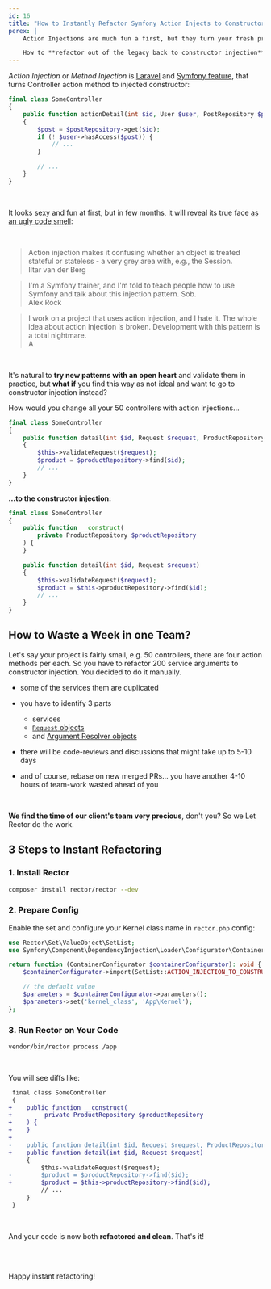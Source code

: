 ```yaml
---
id: 16
title: "How to Instantly Refactor Symfony Action Injects to Constructor Injection"
perex: |
    Action Injections are much fun a first, but they turn your fresh project into legacy code very fast. With PHP 8 and promoted properties, there is no reason to pollute method arguments with services.

    How to **refactor out of the legacy back to constructor injection** today?
---
```


*Action Injection* or *Method Injection* is [Laravel](https://laravel.com/docs/8.x/controllers#method-injection) and [Symfony feature](https://symfony.com/doc/3.4/service_container/3.3-di-changes.html#controllers-are-registered-as-services), that turns Controller action method to injected constructor:

```php
final class SomeController
{
    public function actionDetail(int $id, User $user, PostRepository $postRepository)
    {
        $post = $postRepository->get($id);
        if (! $user->hasAccess($post)) {
            // ...
        }

        // ...
    }
}
```

<br>

It looks sexy and fun at first, but in few months, it will reveal its true face [as an ugly code smell](https://tomasvotruba.com/blog/2018/04/23/how-to-slowly-turn-your-symfony-project-to-legacy-with-action-injection/):

<br>

<blockquote class="blockquote">
    Action injection makes it confusing whether an object is treated stateful or stateless - a very grey area with, e.g., the Session.
    <footer class="blockquote-footer text-end">Iltar van der Berg</footer>
</blockquote>

<blockquote class="blockquote">
    I'm a Symfony trainer, and I'm told to teach people how to use Symfony and talk about this injection pattern. Sob.
    <footer class="blockquote-footer text-end">Alex Rock</footer>
</blockquote>

<blockquote class="blockquote">
    I work on a project that uses action injection, and I hate it. The whole idea about action injection is broken. Development with this pattern is a total nightmare.
    <footer class="blockquote-footer text-end">A</footer>
</blockquote>

<br>

It's natural to **try new patterns with an open heart** and validate them in practice, but **what if** you find this way as not ideal and want to go to constructor injection instead?

How would you change all your 50 controllers with action injections...

```php
final class SomeController
{
    public function detail(int $id, Request $request, ProductRepository $productRepository)
    {
        $this->validateRequest($request);
        $product = $productRepository->find($id);
        // ...
    }
}
```

**...to the constructor injection:**

```php
final class SomeController
{
    public function __construct(
        private ProductRepository $productRepository
    ) {
    }

    public function detail(int $id, Request $request)
    {
        $this->validateRequest($request);
        $product = $this->productRepository->find($id);
        // ...
    }
}
```


## How to Waste a Week in one Team?

Let's say your project is fairly small, e.g. 50 controllers, there are four action methods per each. So you have to refactor 200 service arguments to constructor injection. You decided to do it manually.

- some of the services them are duplicated
- you have to identify 3 parts
    - services
    - [`Request` objects](https://symfony.com/doc/current/controller.html#controller-request-argument)
    - and [Argument Resolver objects](https://symfony.com/doc/current/controller/argument_value_resolver.html)

- there will be code-reviews and discussions that might take up to 5-10 days
- and of course, rebase on new merged PRs... you have another 4-10 hours of team-work wasted ahead of you

<br>

**We find the time of our client's team very precious**, don't you? So we Let Rector do the work.

## 3 Steps to Instant Refactoring

### 1. Install Rector

```bash
composer install rector/rector --dev
```

### 2. Prepare Config

Enable the set and configure your Kernel class name in `rector.php` config:

```php
use Rector\Set\ValueObject\SetList;
use Symfony\Component\DependencyInjection\Loader\Configurator\ContainerConfigurator;

return function (ContainerConfigurator $containerConfigurator): void {
    $containerConfigurator->import(SetList::ACTION_INJECTION_TO_CONSTRUCTOR_INJECTION);

    // the default value
    $parameters = $containerConfigurator->parameters();
    $parameters->set('kernel_class', 'App\Kernel');
};
```

### 3. Run Rector on Your Code

```bash
vendor/bin/rector process /app
```

<br>

You will see diffs like:

```diff
 final class SomeController
 {
+    public function __construct(
+         private ProductRepository $productRepository
+    ) {
+    }
+
-    public function detail(int $id, Request $request, ProductRepository $productRepository)
+    public function detail(int $id, Request $request)
     {
         $this->validateRequest($request);
-        $product = $productRepository->find($id);
+        $product = $this->productRepository->find($id);
         // ...
     }
 }
```

<br>

And your code is now both **refactored and clean**. That's it!

<br><br>

Happy instant refactoring!
